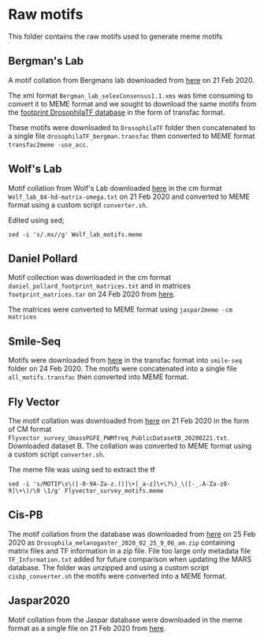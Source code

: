 # Raw motifs

This folder contains the raw motifs used to generate meme motifs

## Bergman's Lab
A motif collation from Bergmans lab downloaded from [here](http://bergmanlab.genetics.uga.edu/?page_id=274) on 21 Feb 2020.

The xml format `Bergman_lab_selexConsensus1.1.xms` was time consuming to convert it to MEME format 
and we sought to download the same motifs from the [footprint DrosophilaTF database](http://floresta.eead.csic.es/footprintdb/index.php?database=7&type=motif&page=1) in the form of transfac format.

These motifs were downloaded to `DrosophilaTF` folder then concatenated to a single file `drosophilaTF_bergman.transfac`
then converted to MEME format `transfac2meme -use_acc`.

## Wolf's Lab
Motif collation from Wolf's Lab downloaded [here](https://www.umassmed.edu/wolfe-lab/binding-site-database/) in the cm format `Wolf_lab_84-hd-matrix-omega.txt` on 21 Feb 2020 
and converted to MEME format using a custom script `converter.sh`.

Edited using sed;

`sed -i 's/.mx//g' Wolf_lab_motifs.meme`

## Daniel Pollard
Motif collection was downloaded in the cm format `daniel_pollard_footprint_matrices.txt` and in matrices `footprint_matrices.tar` on 24 Feb 2020 from [here](http://www.danielpollard.com/matrices.html).

The matrices were converted to MEME format using `jaspar2meme -cm matrices`

## Smile-Seq
Motifs were downloaded from [here](http://floresta.eead.csic.es/footprintdb/index.php?database=20&type=motif&page=1) in the transfac format into `smile-seq` folder on 24 Feb 2020.
The motifs were concatenated into a single file `all_motifs.transfac` then converted into MEME format.

## Fly Vector
The motif collation was downloaded from [here](http://mccb.umassmed.edu/ffs/DownloadData.php) on 21 Feb 2020 in the form of CM format `Flyvector_survey_UmassPGFE_PWMfreq_PublicDatasetB_20200221.txt`.
Downloaded dataset B. The collation was converted to MEME format using a custom script `converter.sh`.

The meme file was using sed to extract the tf
```
sed -i 's/MOTIF\s\([-0-9A-Za-z.()]\+[_a-z]\+\?\)_\([-_.A-Za-z0-9]\+\)/\0 \1/g' Flyvector_survey_motifs.meme
```

## Cis-PB
The motif collation from the database was downloaded from [here](http://cisbp.ccbr.utoronto.ca/bulk.php) on 25 Feb 2020 as `Drosophila_melanogaster_2020_02_25_9_06_am.zip` containing matrix files and TF information in a zip file. File too large only metadata file `TF_Information.txt` added for future comparison when updating the MARS database.
The folder was unzipped and using a custom script `cisbp_converter.sh` the motifs were converted into a MEME format.

## Jaspar2020
Motif collation from the Jaspar database were downloaded in the meme format as a single file on 21 Feb 2020 from [here](http://jaspar.genereg.net/downloads/).
